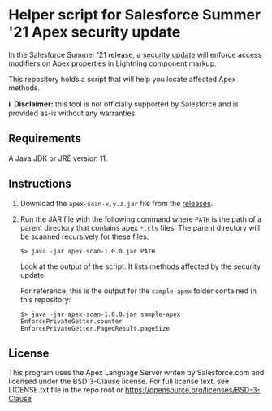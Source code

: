 # Helper script for Salesforce Summer '21 Apex security update

In the Salesforce Summer '21 release, a [security update](https://help.salesforce.com/articleView?id=release-notes.rn_lc_enforce_prop_modifiers_cruc.htm&type=5&release=232) will enforce access modifiers on Apex properties in Lightning component markup.

This repository holds a script that will help you locate affected Apex methods.

**ℹ️&nbsp;&nbsp;Disclaimer:** this tool is not officially supported by Salesforce and is provided as-is without any warranties.

## Requirements

A Java JDK or JRE version 11.

## Instructions

1. Download the `apex-scan-x.y.z.jar` file from the [releases](https://github.com/pozil/apex-security-update-summer21/releases/latest).

1. Run the JAR file with the following command where `PATH` is the path of a parent directory that contains apex `*.cls` files. The parent directory will be scanned recursively for these files.

    ```
    $> java -jar apex-scan-1.0.0.jar PATH
    ```

	Look at the output of the script. It lists methods affected by the security update.

    For reference, this is the output for the `sample-apex` folder contained in this repository:

    ```
    $> java -jar apex-scan-1.0.0.jar sample-apex
    EnforcePrivateGetter.counter
    EnforcePrivateGetter.PagedResult.pageSize
    ```

## License

This program uses the Apex Language Server writen by Salesforce.com and licensed under the BSD 3-Clause license.
For full license text, see LICENSE.txt file in the repo root or https://opensource.org/licenses/BSD-3-Clause
